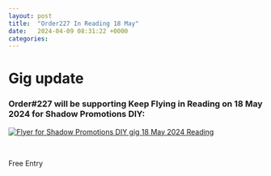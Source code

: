```yaml
---
layout: post
title:  "Order227 In Reading 18 May"
date:   2024-04-09 08:31:22 +0000
categories: 
---
```


# Gig update

### Order#227 will be supporting Keep Flying in Reading on 18 May 2024 for Shadow Promotions DIY:
[![Flyer for Shadow Promotions DIY gig 18 May 2024 Reading]({{site.baseurl}}/img/flyers/20240518_flyer.jpg)](https://www.facebook.com/events/s/keep-flying/305134759268623/)

<br>

Free Entry
